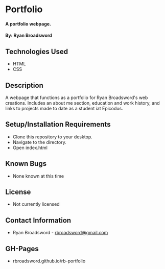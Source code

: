 # Portfolio

#### A portfolio webpage. 

#### By: Ryan Broadsword

## Technologies Used 

* HTML
* CSS

## Description 

A webpage that functions as a portfolio for Ryan Broadsword's web creations. Includes an about me section, education and work history, and links to projects made to date as a student iat Epicodus. 

## Setup/Installation Requirements

* Clone this repository to your desktop. 
* Navigate to the directory. 
* Open index.html

## Known Bugs 

* None known at this time

## License 

* Not currently licensed

## Contact Information 

* Ryan Broadsword - rbroadsword@gmail.com

## GH-Pages 

* rbroadsword.github.io/rb-portfolio
